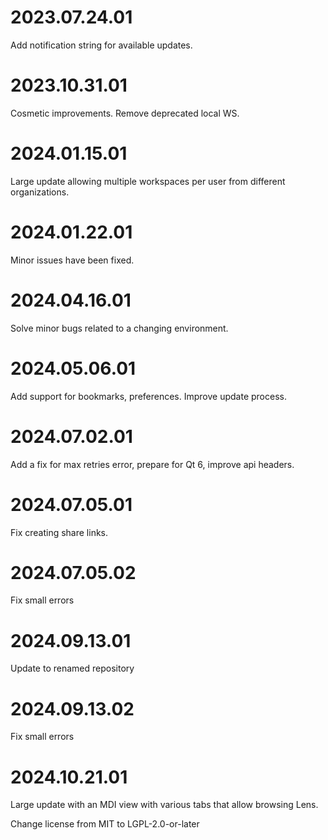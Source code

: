 <!--
SPDX-FileCopyrightText: 2024 Ondsel <development@ondsel.com>

SPDX-License-Identifier: LGPL-2.0-or-later
-->

# 2023.07.24.01
Add notification string for available updates.

# 2023.10.31.01
Cosmetic improvements.  Remove deprecated local WS.

# 2024.01.15.01
Large update allowing multiple workspaces per user from different
organizations.

# 2024.01.22.01
Minor issues have been fixed.

# 2024.04.16.01
Solve minor bugs related to a changing environment.

# 2024.05.06.01
Add support for bookmarks, preferences. Improve update process.

# 2024.07.02.01
Add a fix for max retries error, prepare for Qt 6, improve api headers.

# 2024.07.05.01
Fix creating share links.

# 2024.07.05.02
Fix small errors

# 2024.09.13.01
Update to renamed repository

# 2024.09.13.02
Fix small errors

# 2024.10.21.01
Large update with an MDI view with various tabs that allow browsing Lens.

<version>
Change license from MIT to LGPL-2.0-or-later
